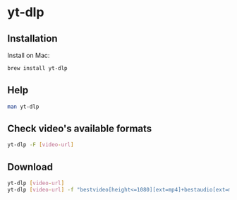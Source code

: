 # yt-dlp

## Installation
Install on Mac:
```bash
brew install yt-dlp
```

## Help
```bash
man yt-dlp
```

## Check video's available formats
```bash
yt-dlp -F [video-url]
```

## Download
```bash
yt-dlp [video-url]
yt-dlp [video-url] -f "bestvideo[height<=1080][ext=mp4]+bestaudio[ext=m4a]/best[ext=mp4]/best"
```